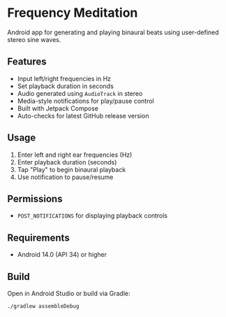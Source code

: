 # Frequency Meditation

Android app for generating and playing binaural beats using user-defined stereo sine waves.

## Features

- Input left/right frequencies in Hz
- Set playback duration in seconds
- Audio generated using `AudioTrack` in stereo
- Media-style notifications for play/pause control
- Built with Jetpack Compose
- Auto-checks for latest GitHub release version

## Usage

1. Enter left and right ear frequencies (Hz)
2. Enter playback duration (seconds)
3. Tap "Play" to begin binaural playback
4. Use notification to pause/resume

## Permissions

- `POST_NOTIFICATIONS` for displaying playback controls

## Requirements

- Android 14.0 (API 34) or higher

## Build

Open in Android Studio or build via Gradle:

```bash
./gradlew assembleDebug
